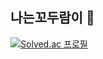 ## 나는꼬두람이 👋
[![Solved.ac
프로필](http://mazassumnida.wtf/api/v2/generate_badge?boj=duram21)](https://solved.ac/duram21)
<!--
**duram21/duram21** is a ✨ _special_ ✨ repository because its `README.md` (this file) appears on your GitHub profile.

Here are some ideas to get you started:

- 🔭 I’m currently working on ...
- 🌱 I’m currently learning ...
- 👯 I’m looking to collaborate on ...
- 🤔 I’m looking for help with ...
- 💬 Ask me about ...
- 📫 How to reach me: ...
- 😄 Pronouns: ...
- ⚡ Fun fact: ...
--> 
